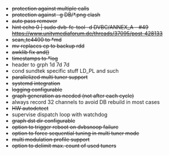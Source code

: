 - ~~protection against multiple calls~~
- ~~protection against -g DB/*.png clash~~
- ~~auto pass remover~~
- ~~hint echo 0 | sudo dvb-fe-tool -d DVBC/ANNEX_A - #49 https://www.unitymediaforum.de/threads/37095/post-428133~~
- ~~scan_tc4400 to *md~~
- ~~mv replaces cp to backup rdd~~
- ~~awklib fix and()~~
- ~~timestamps to *log~~
- header to grph 1d 7d 7d 
- cond sundtek specific stuff LD_PL and such
- ~~parallelized multi tuner support~~
- ~~systemd integration~~
- ~~logging configurable~~
- ~~graph generation as needed (not after each cycle)~~
- always record 32 channels to avoid DB rebuild in most cases
- ~~HW autodetect~~
- supervise dispatch loop with watchdog
- ~~graph dst dir configurable~~
- ~~option to trigger reboot on dvbsnoop failure~~
- ~~option to force sequential tuning in multi tuner mode~~
- ~~multi modulation profile support~~
- ~~option to delimit max. count of used tuners~~
